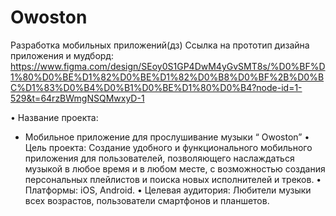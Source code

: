 # Owoston
Разработка мобильных приложений(дз)
Ссылка на прототип дизайна приложения и мудборд: https://www.figma.com/design/SEoy0S1GP4DwM4yGvSMT8s/%D0%BF%D1%80%D0%BE%D1%82%D0%BE%D1%82%D0%B8%D0%BF%2B%D0%BC%D1%83%D0%B4%D0%B1%D0%BE%D1%80%D0%B4?node-id=1-529&t=64rzBWmgNSQMwxyD-1

•	Название проекта: 
- Мобильное приложение для прослушивание музыки “ Owoston”
•	Цель проекта: Создание удобного и функционального мобильного приложения для пользователей, позволяющего наслаждаться музыкой в любое время и в любом месте, с возможностью создания персональных плейлистов и поиска новых исполнителей и треков.
•	Платформы: iOS, Android.
•	Целевая аудитория: Любители музыки всех возрастов, пользователи смартфонов и планшетов.
